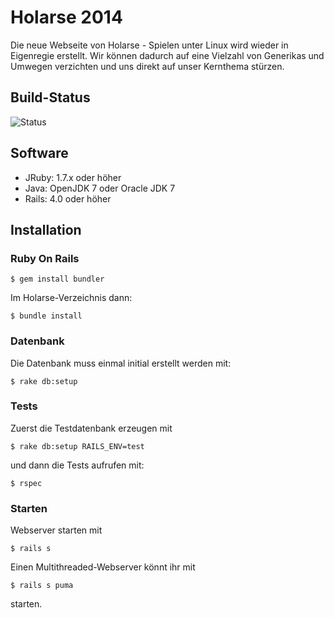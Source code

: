 # Holarse 2014
Die neue Webseite von Holarse - Spielen unter Linux wird wieder in Eigenregie erstellt. Wir können dadurch auf eine Vielzahl von Generikas und Umwegen verzichten und uns direkt auf unser Kernthema stürzen.

## Build-Status
![Status](https://travis-ci.org/commel/holarse.png)

## Software
* JRuby: 1.7.x oder höher
* Java: OpenJDK 7 oder Oracle JDK 7
* Rails: 4.0 oder höher

## Installation

### Ruby On Rails
```
$ gem install bundler
``` 
Im Holarse-Verzeichnis dann: 
```
$ bundle install
```

### Datenbank
Die Datenbank muss einmal initial erstellt werden mit:
```
$ rake db:setup
```

### Tests
Zuerst die Testdatenbank erzeugen mit 
```
$ rake db:setup RAILS_ENV=test
``` 
und dann die Tests aufrufen mit: 
```
$ rspec
```

### Starten
Webserver starten mit 
```
$ rails s
```
Einen Multithreaded-Webserver könnt ihr mit
```
$ rails s puma
```
starten.
